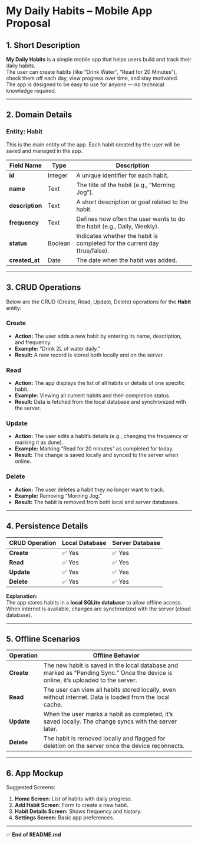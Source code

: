 # My Daily Habits – Mobile App Proposal

## 1. Short Description

**My Daily Habits** is a simple mobile app that helps users build and track their daily habits.  
The user can create habits (like “Drink Water”, “Read for 20 Minutes”), check them off each day, view progress over time, and stay motivated.  
The app is designed to be easy to use for anyone — no technical knowledge required.

---

## 2. Domain Details

### **Entity: Habit**

This is the main entity of the app. Each habit created by the user will be saved and managed in the app.

| Field Name | Type | Description |
|-------------|------|-------------|
| **id** | Integer | A unique identifier for each habit. |
| **name** | Text | The title of the habit (e.g., “Morning Jog”). |
| **description** | Text | A short description or goal related to the habit. |
| **frequency** | Text | Defines how often the user wants to do the habit (e.g., Daily, Weekly). |
| **status** | Boolean | Indicates whether the habit is completed for the current day (true/false). |
| **created_at** | Date | The date when the habit was added. |

---

## 3. CRUD Operations

Below are the CRUD (Create, Read, Update, Delete) operations for the **Habit** entity:

### **Create**
- **Action:** The user adds a new habit by entering its name, description, and frequency.  
- **Example:** “Drink 2L of water daily.”  
- **Result:** A new record is stored both locally and on the server.

### **Read**
- **Action:** The app displays the list of all habits or details of one specific habit.  
- **Example:** Viewing all current habits and their completion status.  
- **Result:** Data is fetched from the local database and synchronized with the server.

### **Update**
- **Action:** The user edits a habit’s details (e.g., changing the frequency or marking it as done).  
- **Example:** Marking “Read for 20 minutes” as completed for today.  
- **Result:** The change is saved locally and synced to the server when online.

### **Delete**
- **Action:** The user deletes a habit they no longer want to track.  
- **Example:** Removing “Morning Jog.”  
- **Result:** The habit is removed from both local and server databases.

---

## 4. Persistence Details

| CRUD Operation | Local Database | Server Database |
|----------------|----------------|----------------|
| **Create** | ✅ Yes | ✅ Yes |
| **Read** | ✅ Yes | ✅ Yes |
| **Update** | ✅ Yes | ✅ Yes |
| **Delete** | ✅ Yes | ✅ Yes |

**Explanation:**  
The app stores habits in a **local SQLite database** to allow offline access.  
When internet is available, changes are synchronized with the server (cloud database).

---

## 5. Offline Scenarios

| Operation | Offline Behavior |
|------------|------------------|
| **Create** | The new habit is saved in the local database and marked as “Pending Sync.” Once the device is online, it’s uploaded to the server. |
| **Read** | The user can view all habits stored locally, even without internet. Data is loaded from the local cache. |
| **Update** | When the user marks a habit as completed, it’s saved locally. The change syncs with the server later. |
| **Delete** | The habit is removed locally and flagged for deletion on the server once the device reconnects. |

---

## 6. App Mockup

Suggested Screens:
1. **Home Screen:** List of habits with daily progress.
2. **Add Habit Screen:** Form to create a new habit.
3. **Habit Details Screen:** Shows frequency and history.
4. **Settings Screen:** Basic app preferences.

---

✅ **End of README.md**

